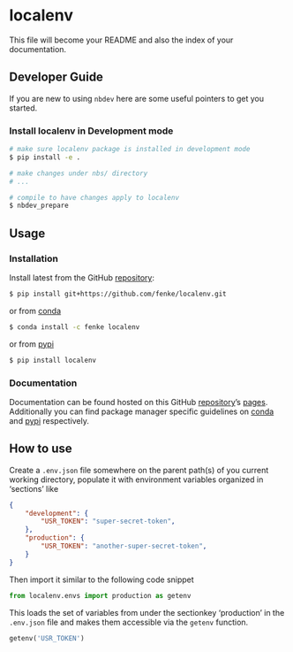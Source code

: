 # localenv


<!-- WARNING: THIS FILE WAS AUTOGENERATED! DO NOT EDIT! -->

This file will become your README and also the index of your
documentation.

## Developer Guide

If you are new to using `nbdev` here are some useful pointers to get you
started.

### Install localenv in Development mode

``` sh
# make sure localenv package is installed in development mode
$ pip install -e .

# make changes under nbs/ directory
# ...

# compile to have changes apply to localenv
$ nbdev_prepare
```

## Usage

### Installation

Install latest from the GitHub
[repository](https://github.com/fenke/localenv):

``` sh
$ pip install git+https://github.com/fenke/localenv.git
```

or from [conda](https://anaconda.org/fenke/localenv)

``` sh
$ conda install -c fenke localenv
```

or from [pypi](https://pypi.org/project/localenv/)

``` sh
$ pip install localenv
```

### Documentation

Documentation can be found hosted on this GitHub
[repository](https://github.com/fenke/localenv)’s
[pages](https://fenke.github.io/localenv/). Additionally you can find
package manager specific guidelines on
[conda](https://anaconda.org/fenke/localenv) and
[pypi](https://pypi.org/project/localenv/) respectively.

## How to use

Create a `.env.json` file somewhere on the parent path(s) of you current
working directory, populate it with environment variables organized in
‘sections’ like

``` json
{
    "development": {
        "USR_TOKEN": "super-secret-token",
    },
    "production": {
        "USR_TOKEN": "another-super-secret-token",
    }
}
```

Then import it similar to the following code snippet

``` python
from localenv.envs import production as getenv
```

This loads the set of variables from under the sectionkey ‘production’
in the `.env.json` file and makes them accessible via the `getenv`
function.

``` python
getenv('USR_TOKEN')
```
